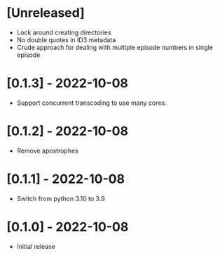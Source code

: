 # [Unreleased]
- Lock around creating directories
- No double quotes in ID3 metadata
- Crude approach for dealing with multiple episode numbers in single episode
# [0.1.3] - 2022-10-08
- Support concurrent transcoding to use many cores.

# [0.1.2] - 2022-10-08
- Remove apostrophes

# [0.1.1] - 2022-10-08
- Switch from python 3.10 to 3.9

# [0.1.0] - 2022-10-08
- Initial release
